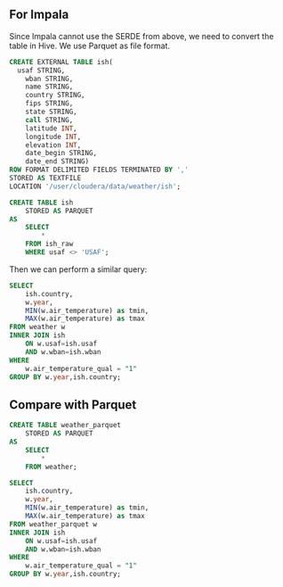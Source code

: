 ## For Impala

Since Impala cannot use the SERDE from above, we need to convert the table
in Hive. We use Parquet as file format.


```sql
CREATE EXTERNAL TABLE ish(
  usaf STRING,
    wban STRING,
    name STRING,
    country STRING,
    fips STRING,
    state STRING,
    call STRING,
    latitude INT,
    longitude INT,
    elevation INT,
    date_begin STRING,
    date_end STRING)
ROW FORMAT DELIMITED FIELDS TERMINATED BY ','
STORED AS TEXTFILE
LOCATION '/user/cloudera/data/weather/ish';
```


```sql
CREATE TABLE ish 
    STORED AS PARQUET 
AS 
    SELECT 
        * 
    FROM ish_raw 
    WHERE usaf <> 'USAF';
```

Then we can perform a similar query:
```sql
SELECT 
    ish.country,
    w.year,
    MIN(w.air_temperature) as tmin,
    MAX(w.air_temperature) as tmax 
FROM weather w
INNER JOIN ish
    ON w.usaf=ish.usaf 
    AND w.wban=ish.wban
WHERE
    w.air_temperature_qual = "1"
GROUP BY w.year,ish.country;
```

## Compare with Parquet
```sql
CREATE TABLE weather_parquet 
    STORED AS PARQUET 
AS 
    SELECT 
        * 
    FROM weather;
```

```sql
SELECT 
    ish.country,
    w.year,
    MIN(w.air_temperature) as tmin,
    MAX(w.air_temperature) as tmax 
FROM weather_parquet w
INNER JOIN ish
    ON w.usaf=ish.usaf 
    AND w.wban=ish.wban
WHERE
    w.air_temperature_qual = "1"
GROUP BY w.year,ish.country;
```